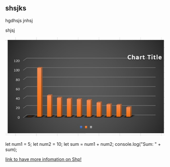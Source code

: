 ## shsjks

hgdhsjs
jnhsj

shjsj

![alt text](<Screenshot 2025-08-22 203951.jpg>)



let num1 = 5;
let num2 = 10;
let sum = num1 + num2;
console.log("Sum: " + sum);

[ link to have more infomation on Shp!](setup_email.md)


